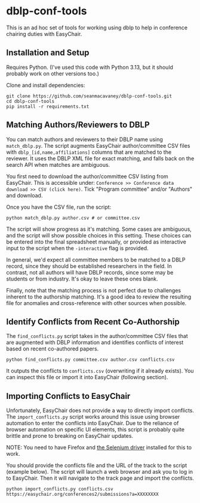 # dblp-conf-tools

This is an ad hoc set of tools for working using dblp to help in conference chairing duties with EasyChair.

## Installation and Setup

Requires Python. (I've used this code with Python 3.13, but it should probably work on other versions too.)

Clone and install dependencies:

```
git clone https://github.com/seanmacavaney/dblp-conf-tools.git
cd dblp-conf-tools
pip install -r requirements.txt
```

## Matching Authors/Reviewers to DBLP

You can match authors and reviewers to their DBLP name using `match_dblp.py`. The script augments EasyChair author/committee CSV
files with `dblp_[id,name,affiliations]` columns that are matched to the reviewer. It uses the DBLP XML file for exact matching,
and falls back on the search API when matches are ambiguous.

You first need to download the author/committee CSV listing from EasyChair. This is accessible under:
`Conference >> Conference data download >> CSV (click here)`. Tick "Program committee" and/or "Authors" and download.

Once you have the CSV file, run the script:

```
python match_dblp.py author.csv # or committee.csv
```

The script will show progress as it's matching. Some cases are ambiguous, and the script will show possible choices
in this setting. These choices can be entered into the final spreadsheet manually, or provided as interactive input
to the script when the `-interactive` flag is provided.

In general, we'd expect all committee members to be matched to a DBLP record, since they should be established researchers
in the field. In contrast, not all authors will have DBLP records, since some may be students or from industry. It's okay
to leave these ones blank.

Finally, note that the matching process is not perfect due to challenges inherent to the authorship matching. It's a good idea
to review the resulting file for anomalies and cross-reference with other sources when possible.

## Identify Conflicts from Recent Co-Authorship

The `find_conflicts.py` script takes in the author/committee CSV files that are augmented with DBLP information and
identifies conflicts of interest based on recent co-authored papers.

```
python find_conflicts.py committee.csv author.csv conflicts.csv
```

It outputs the conflicts to `conflicts.csv` (overwriting if it already exists). You can inspect this file or import it
into EasyChair (following section).

## Importing Conflicts to EasyChair

Unfortunately, EasyChair does not provide a way to directly import conflicts. The `import_conflicts.py` script works around
this issue using browser automation to enter the conflicts into EasyChair. Due to the reliance of browser automation on
specific UI elements, this script is probably quite brittle and prone to breaking on EasyChair updates.

NOTE: You need to have Firefox and [the Selenium driver](https://selenium-python.readthedocs.io/installation.html#drivers)
installed for this to work.

You should provide the conflicts file and the URL of the track to the script (example below). The script will launch
a web browser and ask you to log in to EasyChair. Then it will navigate to the track page and import the conflicts.

```
python import_conflicts.py conflicts.csv https://easychair.org/conferences2/submissions?a=XXXXXXXX
```
